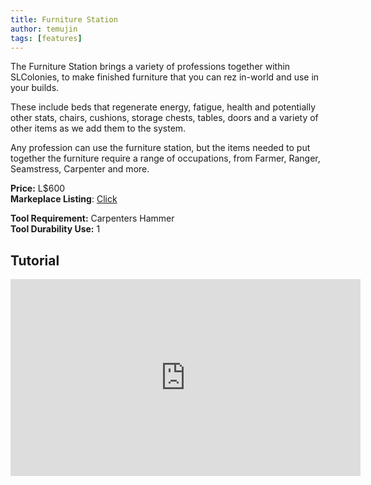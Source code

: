 ```yaml
---
title: Furniture Station
author: temujin
tags: [features]
---
```

The Furniture Station brings a variety of professions together within SLColonies, to make finished furniture that you can rez in-world and use in your builds.

These include beds that regenerate energy, fatigue, health and potentially other stats, chairs, cushions, storage chests, tables, doors and a variety of other items as we add them to the system.

Any profession can use the furniture station, but the items needed to put together the furniture require a range of occupations, from Farmer, Ranger, Seamstress, Carpenter and more.

**Price:** L$600<br>
**Markeplace Listing**: [Click](https://marketplace.secondlife.com/p/SLC-Craftables-Furniture-Station/24355710)<br>

**Tool Requirement:** Carpenters Hammer<br>
**Tool Durability Use:** 1

## Tutorial
<iframe width="560" height="315" src="https://www.youtube.com/embed/8BR8v1Z_2co" title="YouTube video player" frameborder="0" allow="accelerometer; autoplay; clipboard-write; encrypted-media; gyroscope; picture-in-picture; web-share" allowfullscreen></iframe>
